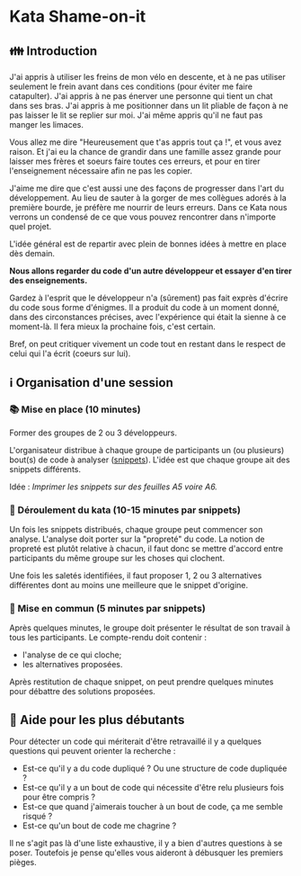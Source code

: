 # Kata Shame-on-it

## :family: Introduction

J'ai appris à utiliser les freins de mon vélo en descente, et à ne pas utiliser seulement le frein
avant dans ces conditions (pour éviter me faire catapulter). J'ai appris à ne pas énerver une
personne qui tient un chat dans ses bras. J'ai appris à me positionner dans un lit pliable de façon
à ne pas laisser le lit se replier sur moi. J'ai même appris qu'il ne faut pas manger les limaces.

Vous allez me dire "Heureusement que t'as appris tout ça !", et vous avez raison. Et j'ai eu la
chance de grandir dans une famille assez grande pour laisser mes frères et soeurs faire toutes ces
erreurs, et pour en tirer l'enseignement nécessaire afin ne pas les copier.

J'aime me dire que c'est aussi une des façons de progresser dans l'art du développement. Au lieu de
sauter à la gorger de mes collègues adorés à la première bourde, je préfère me nourrir de leurs
erreurs. Dans ce Kata nous verrons un condensé de ce que vous pouvez rencontrer dans n'importe quel
projet.

L'idée général est de repartir avec plein de bonnes idées à mettre en place dès demain.

**Nous allons regarder du code d'un autre développeur et essayer d'en tirer des enseignements.**

Gardez à l'esprit que le développeur n'a (sûrement) pas fait exprès d'écrire du code sous forme
d'énigmes. Il a produit du code à un moment donné, dans des circonstances précises, avec
l'expérience qui était la sienne à ce moment-là. Il fera mieux la prochaine fois, c'est certain.

Bref, on peut critiquer vivement un code tout en restant dans le respect de celui qui l'a écrit
(coeurs sur lui).

## :information_source: Organisation d'une session

### :books: Mise en place (10 minutes)

Former des groupes de 2 ou 3 développeurs.

L'organisateur distribue à chaque groupe de participants un (ou plusieurs) bout(s) de code à
analyser ([snippets](/snippets/)). L'idée est que chaque groupe ait des snippets
différents.

Idée : _Imprimer les snippets sur des feuilles A5 voire A6._

### :mag_right: Déroulement du kata (10-15 minutes par snippets)

Un fois les snippets distribués, chaque groupe peut commencer son analyse. L'analyse doit porter
sur la "propreté" du code. La notion de propreté est plutôt relative à chacun, il faut donc se
mettre d'accord entre participants du même groupe sur les choses qui clochent.

Une fois les saletés identifiées, il faut proposer 1, 2 ou 3 alternatives différentes dont au moins
une meilleure que le snippet d'origine.

### :mega: Mise en commun (5 minutes par snippets)

Après quelques minutes, le groupe doit présenter le résultat de son travail à tous les participants.
Le compte-rendu doit contenir :
- l'analyse de ce qui cloche;
- les alternatives proposées.

Après restitution de chaque snippet, on peut prendre quelques minutes pour débattre des solutions
proposées.

## :memo: Aide pour les plus débutants

Pour détecter un code qui mériterait d'être retravaillé il y a quelques questions qui peuvent
orienter la recherche :
- Est-ce qu'il y a du code dupliqué ? Ou une structure de code dupliquée ?
- Est-ce qu'il y a un bout de code qui nécessite d'être relu plusieurs fois pour être compris ?
- Est-ce que quand j'aimerais toucher à un bout de code, ça me semble risqué ?
- Est-ce qu'un bout de code me chagrine ?

Il ne s'agit pas là d'une liste exhaustive, il y a bien d'autres questions à se poser. Toutefois
je pense qu'elles vous aideront à débusquer les premiers pièges.
